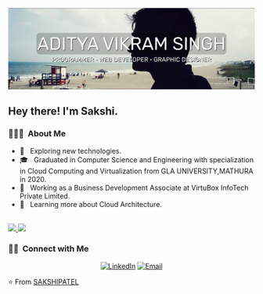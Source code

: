 <img src="https://raw.githubusercontent.com/AVS1508/AVS1508/master/assets/Aditya%20Vikram%20Singh%20Banner.png">

<h2> Hey there! I'm Sakshi.</h2>

<h3> 👨🏻‍💻 &nbsp;About Me </h3>

- 🤔 &nbsp; Exploring new technologies.
- 🎓 &nbsp; Graduated in Computer Science and Engineering with specialization in Cloud Computing and Virtualization from GLA UNIVERSITY,MATHURA in 2020.
- 💼 &nbsp; Working as a Business Development Associate at VirtuBox InfoTech Private Limited.
- 🌱 &nbsp; Learning more about Cloud Architecture.

<br/>

<a href="https://github.com/SAKSHIPATEL">
  <img height="180em" src="https://github-readme-stats.vercel.app/api?username=SAKSHIPATEL&theme=buefy&show_icons=true" />
  <img height="180em" src="https://github-readme-stats.vercel.app/api/top-langs/?username=SAKSHIPATEL&theme=buefy&layout=compact" />
</a>

<br/>

<h3> 🤝🏻 &nbsp;Connect with Me </h3>

<p align="center">
<a href="https://www.linkedin.com/in/sakshi-patel-51586014b/" target="_blank"><img alt="LinkedIn" src="https://img.shields.io/badge/LinkedIn-@sakshipatel-blue?style=flat&logo=linkedin"></a>
<a href="mailto:patelsakshi121@gmail.com"><img alt="Email" src="https://img.shields.io/badge/Email-patelsakshi121@gmail.com-blue?style=flat&logo=gmail"></a>
</p>

⭐️ From [SAKSHIPATEL](https://github.com/SAKSHIPATEL)
